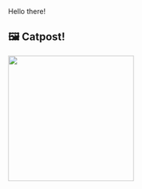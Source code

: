 Hello there!



## 🖼️ Catpost!

<sub>
    <img src="https://cdn2.thecatapi.com/images/cnu.jpg" height="256">
</sub>

